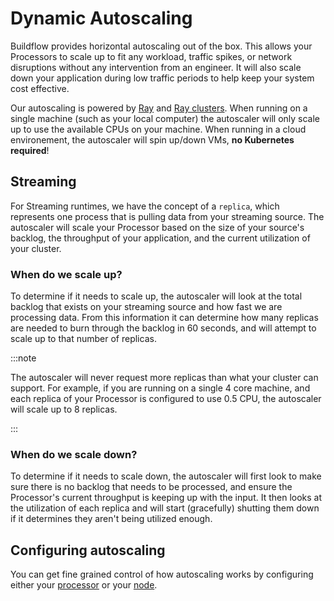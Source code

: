 # Dynamic Autoscaling

Buildflow provides horizontal autoscaling out of the box. This allows your Processors to scale up to fit any workload, traffic spikes, or network disruptions without any intervention from an engineer. It will also scale down your application during low traffic periods to help keep your system cost effective.

Our autoscaling is powered by [Ray](https://www.ray.io) and [Ray clusters](https://docs.ray.io/en/latest/cluster/). When running on a single machine (such as your local computer) the autoscaler will only scale up to use the available CPUs on your machine. When running in a cloud environement, the autoscaler will spin up/down VMs, **no Kubernetes required**!

## Streaming

For Streaming runtimes, we have the concept of a `replica`, which represents one process that is pulling data from your streaming source. The autoscaler will scale your Processor based on the size of your source's backlog, the throughput of your application, and the current utilization of your cluster.

### When do we scale up?

To determine if it needs to scale up, the autoscaler will look at the total backlog that exists on your streaming source and how fast we are processing data. From this information it can determine how many replicas are needed to burn through the backlog in 60 seconds, and will attempt to scale up to that number of replicas.

:::note

The autoscaler will never request more replicas than what your cluster can support. For example, if you are running on a single 4 core machine, and each replica of your Processor is configured to use 0.5 CPU, the autoscaler will scale up to 8 replicas.

:::

### When do we scale down?

To determine if it needs to scale down, the autoscaler will first look to make sure there is no backlog that needs to be processed, and ensure the Processor's current throughput is keeping up with the input. It then looks at the utilization of each replica and will start (gracefully) shutting them down if it determines they aren't being utilized enough.

## Configuring autoscaling

You can get fine grained control of how autoscaling works by configuring either your [processor](../user-guides/processors/processor-config#autoscale-config) or your [node](../user-guides/nodes/node-config).